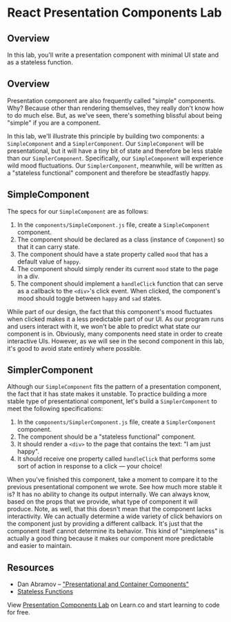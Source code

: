 # React Presentation Components Lab

## Overview
In this lab, you'll write a presentation component with minimal UI state and as a stateless function.

## Overview
Presentation component are also frequently called "simple" components. Why? Because other than rendering themselves, they really don't know how to do much else. But, as we've seen, there's something blissful about being "simple" if you are a component.

In this lab, we'll illustrate this principle by building two components: a `SimpleComponent` and a `SimplerComponent`. Our `SimpleComponent` will be presentational, but it will have a tiny bit of state and therefore be less stable than our `SimplerComponent`. Specifically, our `SimpleComponent` will experience wild mood fluctuations. Our `SimplerComponent`, meanwhile, will be written as a "stateless functional" component and therefore be steadfastly happy.

## SimpleComponent
The specs for our `SimpleComponent` are as follows:
1. In the `components/SimpleComponent.js` file, create a `SimpleComponent` component.
2. The component should be declared as a class (instance of `Component`) so that it can carry state.
3. The component should have a state property called `mood` that has a default value of `happy`.
4. The component should simply render its current `mood` state to the page in a div.
5. The component should implement a `handleClick` function that can serve as a callback to the `<div>`'s click event. When clicked, the component's mood should toggle between `happy` and `sad` states.

While part of our design, the fact that this component's mood fluctuates when clicked makes it a less predictable part of our UI. As our program runs and users interact with it, we won't be able to predict what state our component is in. Obviously, many components need state in order to create interactive UIs. However, as we will see in the second component in this lab, it's good to avoid state entirely where possible.

## SimplerComponent
Although our `SimpleComponent` fits the pattern of a presentation component, the fact that it has state makes it unstable. To practice building a more stable type of presentational component, let's build a `SimplerComponent` to meet the following specifications:
1. In the `components/SimplerComponent.js` file, create a `SimplerComponent` component.
2. The component should be a "stateless functional" component.
3. It should render a `<div>` to the page that contains the text: "I am just happy".
4. It should receive one property called `handleClick` that performs some sort of action in response to a click — your choice!

When you've finished this component, take a moment to compare it to the previous presentational component we wrote. See how much more stable it is? It has no ability to change its output internally. We can always know, based on the props that we provide, what type of component it will produce. Note, as well, that this doesn't mean that the component lacks interactivity. We can actually determine a wide variety of click behaviors on the component just by providing a different callback. It's just that the component itself cannot determine its behavior. This kind of "simpleness" is actually a good thing because it makes our component more predictable and easier to maintain.

## Resources
- Dan Abramov – ["Presentational and Container Components"](https://medium.com/@dan_abramov/smart-and-dumb-components-7ca2f9a7c7d0)
- [Stateless Functions](https://facebook.github.io/react/docs/reusable-components.html#stateless-functions)

<p class='util--hide'>View <a href='https://learn.co/lessons/react-presentation-components-lab'>Presentation Components Lab</a> on Learn.co and start learning to code for free.</p>
